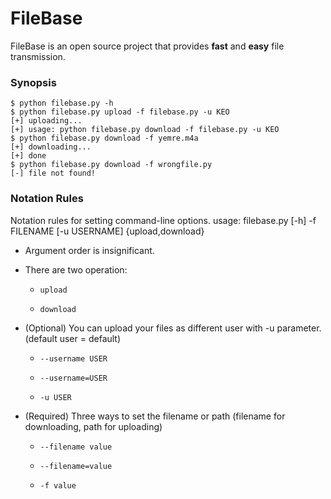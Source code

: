 # FileBase
FileBase is an open source project that provides **fast** and **easy** file transmission.

### Synopsis
    $ python filebase.py -h
    $ python filebase.py upload -f filebase.py -u KEO
    [+] uploading...
    [+] usage: python filebase.py download -f filebase.py -u KEO
    $ python filebase.py download -f yemre.m4a
    [+] downloading...
    [+] done
    $ python filebase.py download -f wrongfile.py
    [-] file not found!

### Notation Rules

Notation rules for setting command-line options.
    usage: filebase.py [-h] -f FILENAME [-u USERNAME] {upload,download}

* Argument order is insignificant.

* There are two operation:
    *     upload
    *     download

* (Optional) You can upload your files as different user with -u parameter. (default user = default)
    *     --username USER
    *     --username=USER
    *     -u USER

* (Required) Three ways to set the filename or path (filename for downloading, path for uploading)
    *     --filename value
    *     --filename=value
    *     -f value


    

